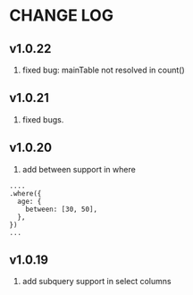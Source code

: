 # CHANGE LOG

## v1.0.22
1. fixed bug: mainTable not resolved in count()


## v1.0.21

1. fixed bugs.

## v1.0.20

1. add between support in where

```
....
.where({
  age: {
    between: [30, 50],
  },
})
...
```

## v1.0.19

1. add subquery support in select columns

